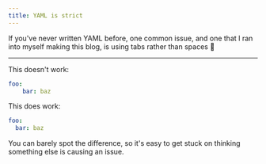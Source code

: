 ```yaml
---
title: YAML is strict
---
```


If you've never written YAML before, one common issue, and one that I ran into myself making this blog, is using tabs rather than spaces :exploding_head:

---

This doesn't work:

```yaml
foo:
	bar: baz
```

This does work:

```yaml
foo:
  bar: baz
```

You can barely spot the difference, so it's easy to get stuck on thinking something else is causing an issue.
